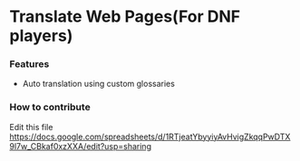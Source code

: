 # Translate Web Pages(For DNF players)

### Features
- Auto translation using custom glossaries

### How to contribute
Edit this file  
https://docs.google.com/spreadsheets/d/1RTjeatYbyyiyAvHvigZkqqPwDTX9l7w_CBkaf0xzXXA/edit?usp=sharing
